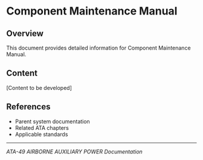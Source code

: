# Component Maintenance Manual

## Overview

This document provides detailed information for Component Maintenance Manual.

## Content

[Content to be developed]

## References

- Parent system documentation
- Related ATA chapters
- Applicable standards

---

*ATA-49 AIRBORNE AUXILIARY POWER Documentation*
